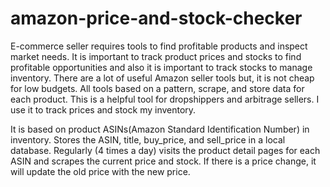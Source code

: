 # amazon-price-and-stock-checker

E-commerce seller requires tools to find profitable products and inspect market needs. It is important to track product prices and stocks to find profitable opportunities and also it is important to track stocks to manage inventory.
There are a lot of useful Amazon seller tools but, it is not cheap for low budgets. All tools based on a pattern, scrape, and store data for each product.
This is a helpful tool for dropshippers and arbitrage sellers. I use it to track prices and stock my inventory.

It is based on product ASINs(Amazon Standard Identification Number) in inventory. Stores the ASIN, title, buy_price, and sell_price in a local database.
Regularly (4 times a day) visits the product detail pages for each ASIN and scrapes the current price and stock. 
If there is a price change, it will update the old price with the new price.
